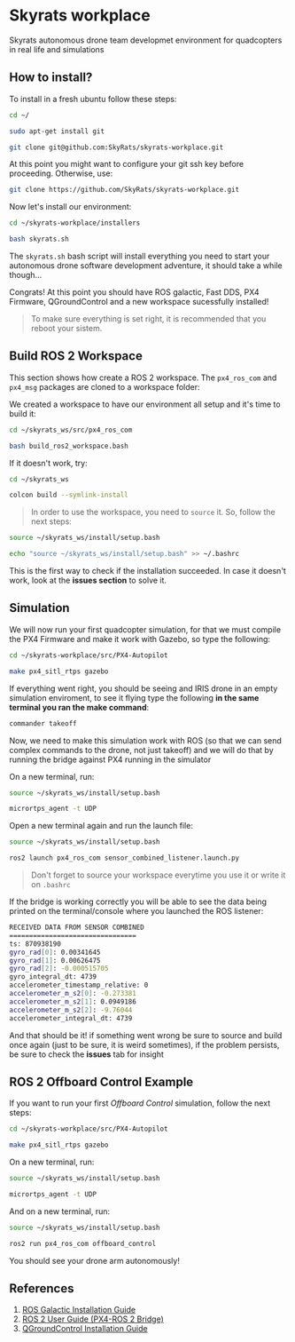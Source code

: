 # Skyrats workplace
Skyrats autonomous drone team developmet environment for quadcopters in real life and simulations

## How to install?
To install in a fresh ubuntu follow these steps:
```bash
cd ~/

sudo apt-get install git

git clone git@github.com:SkyRats/skyrats-workplace.git
```
At this point you might want to configure your git ssh key before proceeding. Otherwise, use:

```bash
git clone https://github.com/SkyRats/skyrats-workplace.git
```
Now let's install our environment:

```bash
cd ~/skyrats-workplace/installers

bash skyrats.sh
```
The `skyrats.sh` bash script will install everything you need to start your autonomous drone software development adventure, it should take a while though...

Congrats! At this point you should have ROS galactic, Fast DDS, PX4 Firmware, QGroundControl and a new workspace sucessfully installed!

 > To make sure everything is set right, it is recommended that you reboot your sistem.

## Build ROS 2 Workspace
This section shows how create a ROS 2 workspace. The `px4_ros_com` and `px4_msg` packages are cloned to a workspace folder:

We created a workspace to have our environment all setup and it's time to build it:

```bash
cd ~/skyrats_ws/src/px4_ros_com

bash build_ros2_workspace.bash
```

If it doesn't work, try:
```bash
cd ~/skyrats_ws

colcon build --symlink-install
```
> In order to use the workspace, you need to `source` it. So, follow the next steps:
```bash
source ~/skyrats_ws/install/setup.bash

echo "source ~/skyrats_ws/install/setup.bash" >> ~/.bashrc
```

This is the first way to check if the installation succeeded. In case it doesn't work, look at the **issues section** to solve it.

## Simulation

We will now run your first quadcopter simulation, for that we must compile the PX4 Firmware and make it work with Gazebo, so type the following:

```bash
cd ~/skyrats-workplace/src/PX4-Autopilot

make px4_sitl_rtps gazebo
```
If everything went right, you should be seeing and IRIS drone in an empty simulation enviroment, to see it flying type the following **in the same terminal you ran the make command**:

```bash
commander takeoff
```
Now, we need to make this simulation work with ROS (so that we can send complex commands to the drone, not just takeoff) and we will do that by running the bridge against PX4 running in the simulator

On a new terminal, run:

```bash
source ~/skyrats_ws/install/setup.bash

micrortps_agent -t UDP
```

Open a new terminal again and run the launch file:

```bash
source ~/skyrats_ws/install/setup.bash

ros2 launch px4_ros_com sensor_combined_listener.launch.py
```
> Don't forget to source your workspace everytime you use it or write it on `.bashrc`

If the bridge is working correctly you will be able to see the data being printed on the terminal/console where you launched the ROS listener:

```bash
RECEIVED DATA FROM SENSOR COMBINED
================================
ts: 870938190
gyro_rad[0]: 0.00341645
gyro_rad[1]: 0.00626475
gyro_rad[2]: -0.000515705
gyro_integral_dt: 4739
accelerometer_timestamp_relative: 0
accelerometer_m_s2[0]: -0.273381
accelerometer_m_s2[1]: 0.0949186
accelerometer_m_s2[2]: -9.76044
accelerometer_integral_dt: 4739
```

And that should be it! if something went wrong be sure to source and build once again (just to be sure, it is weird sometimes), if the problem persists, be sure to check the **issues** tab for insight

## ROS 2 Offboard Control Example
If you want to run your first *Offboard Control* simulation, follow the next steps:

```bash
cd ~/skyrats-workplace/src/PX4-Autopilot

make px4_sitl_rtps gazebo
```

On a new terminal, run:
```bash
source ~/skyrats_ws/install/setup.bash

micrortps_agent -t UDP
```
And on a new terminal, run:
```bash
source ~/skyrats_ws/install/setup.bash

ros2 run px4_ros_com offboard_control
```

You should see your drone arm autonomously!

## References
1. [ROS Galactic Installation Guide](https://docs.ros.org/en/galactic/Installation/Ubuntu-Install-Debians.html)
2. [ROS 2 User Guide (PX4-ROS 2 Bridge)](https://docs.px4.io/master/en/ros/ros2_comm.html)
3. [QGroundControl Installation Guide](https://docs.qgroundcontrol.com/master/en/getting_started/download_and_install.html)
